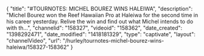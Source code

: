 {
    "title": "#TOURNOTES: MICHEL BOUREZ WINS HALEIWA",
    "description": "Michel Bourez won the Reef Hawaiian Pro at Haleiwa for the second time in his career yesterday. Relive the win and find out what Michel intends to do with th...",
    "channelid": "158327",
    "videoid": "158362",
    "date_created": "1398292471",
    "date_modified": "1418181329",
    "type": "captivate",
    "layout": "channelVideo",
    "url": "\/hurley\/tournotes-michel-bourez-wins-haleiwa\/158327-158362"
}